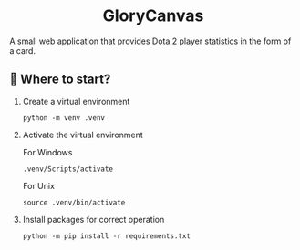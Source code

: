 <h1 align="center">GloryCanvas</h1>

A small web application that provides Dota 2 player statistics in the form of a card.

## 🤔 Where to start?
1. Create a virtual environment
   ```
   python -m venv .venv
   ```
2. Activate the virtual environment

   For Windows
   ```
   .venv/Scripts/activate
   ```
   For Unix
   ```
   source .venv/bin/activate
   ```
4. Install packages for correct operation
   ```
   python -m pip install -r requirements.txt
   ```